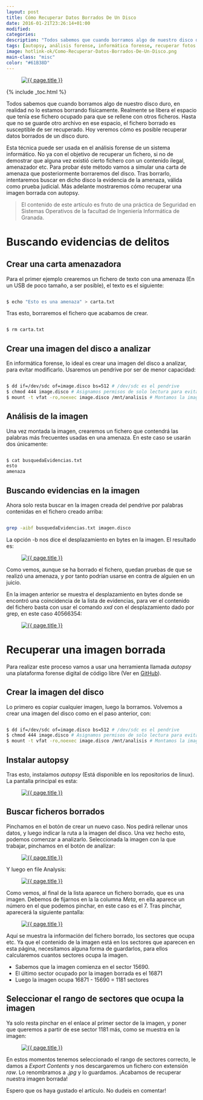 ```yaml
---
layout: post
title: Cómo Recuperar Datos Borrados De Un Disco
date: 2016-01-21T23:26:14+01:00
modified:
categories:
description: "Todos sabemos que cuando borramos algo de nuestro disco duro, en realidad no lo estamos borrando físicamente. Realmente se libera el espacio que tenía ese fichero ocupado para que se rellene con otros ficheros. Hasta que no se guarde otro archivo en ese espacio, el fichero borrado es susceptible de ser recuperado. Hoy veremos cómo es posible recuperar datos borrados de un disco duro."
tags: [autopsy, análisis forense, informática forense, recuperar fotos borradas, recuperar ficheros borrados, he borrado mi disco duro, tutorial autopsy, recuperar ficheros con autopsy, autopsy tutorial, restore deleted files with autopsy, restore deleted image with autopsy, como recuperar información de un disco duro]
image: hotlink-ok/Como-Recuperar-Datos-Borrados-De-Un-Disco.png
main-class: "misc"
color: "#61B38D"
---
```


<figure>
  <a href="/assets/img/Como-Recuperar-Datos-Borrados-De-Un-Disco.png"><img src="/assets/img/Como-Recuperar-Datos-Borrados-De-Un-Disco.png" title="{{ page.title }}" alt="{{ page.title }}" /></a>
</figure>

{% include _toc.html %}

Todos sabemos que cuando borramos algo de nuestro disco duro, en realidad no lo estamos borrando físicamente. Realmente se libera el espacio que tenía ese fichero ocupado para que se rellene con otros ficheros. Hasta que no se guarde otro archivo en ese espacio, el fichero borrado es susceptible de ser recuperado. Hoy veremos cómo es posible recuperar datos borrados de un disco duro.

<!--ad-->

Esta técnica puede ser usada en el análisis forense de un sistema informático. No ya con el objetivo de recuperar un fichero, si no de demostrar que alguna vez existió cierto fichero con un contenido ilegal, amenazador etc. Para probar éste método vamos a simular una carta de amenaza que posteriormente borraremos del disco. Tras borrarlo, intentaremos buscar en dicho disco la evidencia de la amenaza, válida como prueba judicial. Más adelante mostraremos cómo recuperar una imagen borrada con autopsy.

> El contenido de este artículo es fruto de una práctica de Seguridad en Sistemas Operativos de la facultad de Ingeniería Informática de Granada.

# Buscando evidencias de delitos

## Crear una carta amenazadora

Para el primer ejemplo crearemos un fichero de texto con una amenaza (En un USB de poco tamaño, a ser posible), el texto es el siguiente:

```bash

$ echo "Esto es una amenaza" > carta.txt

```

Tras esto, borraremos el fichero que acabamos de crear.

```bash

$ rm carta.txt

```

## Crear una imagen del disco a analizar

En informática forense, lo ideal es crear una imagen del disco a analizar, para evitar modificarlo. Usaremos un pendrive por ser de menor capacidad:

```bash

$ dd if=/dev/sdc of=image.disco bs=512 # /dev/sdc es el pendrive
$ chmod 444 image.disco # Asignamos permisos de solo lectura para evitar contaminar las pruebas
$ mount -t vfat -ro,noexec image.disco /mnt/analisis # Montamos la imagen para analizarla

```

## Análisis de la imagen

Una vez montada la imagen, crearemos un fichero que contendrá las palabras más frecuentes usadas en una amenaza. En este caso se usarán dos únicamente:

```bash

$ cat busquedaEvidencias.txt
esto
amenaza

```

## Buscando evidencias en la imagen

Ahora solo resta buscar en la imagen creada del pendrive por palabras contenidas en el fichero creado arriba:

```bash

grep -aibf busquedaEvidencias.txt imagen.disco

```

La opción -b nos dice el desplazamiento en bytes en la imagen. El resultado es:

<figure>
  <a href="/assets/img/Como-Recuperar-Datos-Borrados-De-Un-Disco-grep.png"><img src="/assets/img/Como-Recuperar-Datos-Borrados-De-Un-Disco-grep.png" title="{{ page.title }}" alt="{{ page.title }}" /></a>
</figure>

Como vemos, aunque se ha borrado el fichero, quedan pruebas de que se realizó una amenaza, y por tanto podrían usarse en contra de alguien en un juicio.

En la imagen anterior se muestra el desplazamiento en bytes donde se encontró una coincidencia de la lista de evidencias, para ver el contenido del fichero basta con usar el comando _xxd_ con el desplazamiento dado por grep, en este caso 40566354:

<figure>
  <a href="/assets/img/Como-Recuperar-Datos-Borrados-De-Un-Disco.png"><img src="/assets/img/Como-Recuperar-Datos-Borrados-De-Un-Disco.png" title="{{ page.title }}" alt="{{ page.title }}" /></a>
</figure>

# Recuperar una imagen borrada

Para realizar este proceso vamos a usar una herramienta llamada _autopsy_ una plataforma forense digital de código libre (Ver en [GitHub](https://github.com/sleuthkit/autopsy "Repositorio autopsy")).

## Crear la imagen del disco

Lo primero es copiar cualquier imagen, luego la borramos. Volvemos a crear una imagen del disco como en el paso anterior, con:

```bash

$ dd if=/dev/sdc of=image.disco bs=512 # /dev/sdc es el pendrive
$ chmod 444 image.disco # Asignamos permisos de solo lectura para evitar contaminar las pruebas
$ mount -t vfat -ro,noexec image.disco /mnt/analisis # Montamos la imagen para analizarla

```

## Instalar autopsy

Tras esto, instalamos _autopsy_ (Está disponible en los repositorios de linux). La pantalla principal es esta:

<figure>
  <a href="/assets/img/autopsyTutorial.png"><img src="/assets/img/autopsyTutorial.png" title="{{ page.title }}" alt="{{ page.title }}" /></a>
</figure>

## Buscar ficheros borrados

Pinchamos en el botón de crear un nuevo caso. Nos pedirá rellenar unos datos, y luego indicar la ruta a la imagen del disco. Una vez hecho esto, podemos comenzar a analizarlo. Seleccionada la imagen con la que trabajar, pinchamos en el botón de analizar:

<figure>
  <a href="/assets/img/autopsyAnalyce.png"><img src="/assets/img/autopsyAnalyce.png" title="{{ page.title }}" alt="{{ page.title }}" /></a>
</figure>

Y luego en file Analysis:

<figure>
  <a href="/assets/img/autopsyfileAnalysis.png"><img src="/assets/img/autopsyfileAnalysis.png" title="{{ page.title }}" alt="{{ page.title }}" /></a>
</figure>

Como vemos, al final de la lista aparece un fichero borrado, que es una imagen. Debemos de fijarnos en la la columna _Meta_, en ella aparece un número en el que podemos pinchar, en este caso es el 7. Tras pinchar, aparecerá la siguiente pantalla:

<figure>
  <a href="/assets/img/autopsyMeta.png"><img src="/assets/img/autopsyMeta.png" title="{{ page.title }}" alt="{{ page.title }}" /></a>
</figure>

Aquí se muestra la información del fichero borrado, los sectores que ocupa etc. Ya que el contenido de la imagen está en los sectores que aparecen en esta página, necesitamos alguna forma de guardarlos, para ellos calcularemos cuantos sectores ocupa la imagen.

- Sabemos que la imagen comienza en el sector 15690.
- El último sector ocupado por la imagen borrada es el 16871
- Luego la imagen ocupa 16871 - 15690 = 1181 sectores

## Seleccionar el rango de sectores que ocupa la imagen

Ya solo resta pinchar en el enlace al primer sector de la imagen, y poner que queremos a partir de ese sector 1181 más, como se muestra en la imagen:

<figure>
  <a href="/assets/img/autopsyDataUnit.png"><img src="/assets/img/autopsyDataUnit.png" title="{{ page.title }}" alt="{{ page.title }}" /></a>
</figure>

En estos momentos tenemos seleccionado el rango de sectores correcto, le damos a _Export Contents_ y nos descargaremos un fichero con extensión _raw_. Lo renombramos a _.jpg_  y lo guardamos. ¡Acabamos de recuperar nuestra imagen borrada!

Espero que os haya gustado el artículo. No dudeis en comentar!
